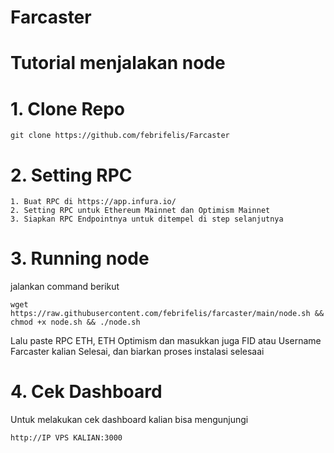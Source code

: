 # Farcaster

# Tutorial menjalakan node
# 1. Clone Repo
    git clone https://github.com/febrifelis/Farcaster

# 2. Setting RPC
    1. Buat RPC di https://app.infura.io/
    2. Setting RPC untuk Ethereum Mainnet dan Optimism Mainnet
    3. Siapkan RPC Endpointnya untuk ditempel di step selanjutnya

# 3. Running node
jalankan command berikut

    wget https://raw.githubusercontent.com/febrifelis/farcaster/main/node.sh && chmod +x node.sh && ./node.sh
    
Lalu paste RPC ETH, ETH Optimism dan masukkan juga FID atau Username Farcaster kalian
Selesai, dan biarkan proses instalasi selesaai

# 4. Cek Dashboard
Untuk melakukan cek dashboard kalian bisa mengunjungi 
    
    http://IP VPS KALIAN:3000